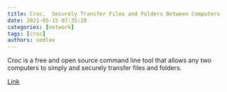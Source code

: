 ```yaml
---
title: Croc,  Securely Transfer Files and Folders Between Computers
date: 2021-05-15 07:35:28
categories: [network]
tags: [croc]
authors: sedlav
---
```


Croc is a free and open source command line tool that allows any two computers to simply and securely transfer files and folders.

[Link](https://linuxiac.com/croc-securely-transfer-files-and-folders-between-computers/)
